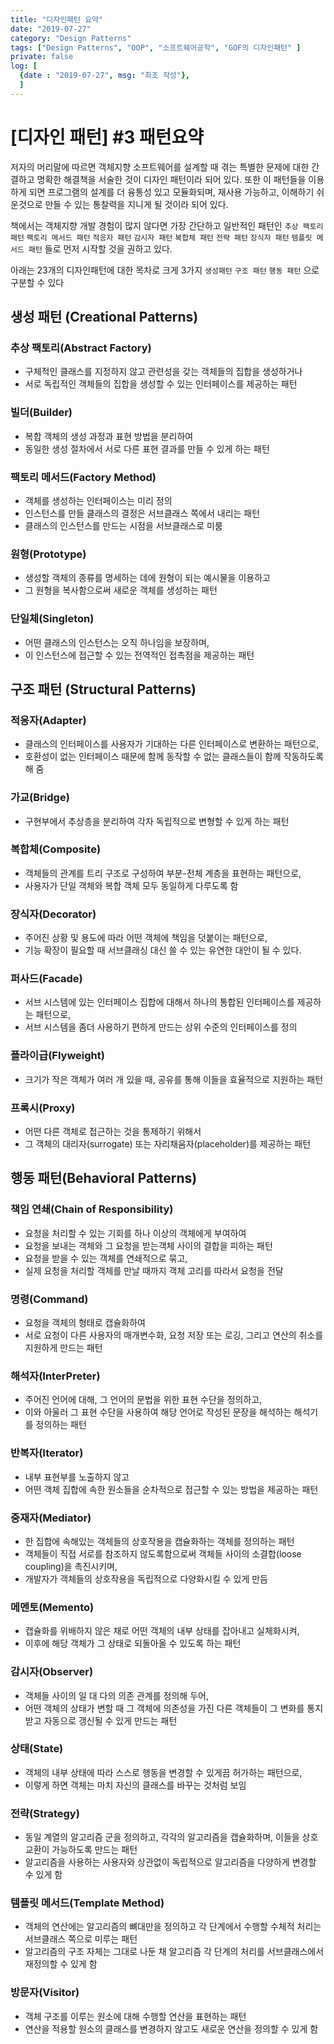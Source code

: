 ```yaml
---
title: "디자인패턴 요약"
date: "2019-07-27"
category: "Design Patterns"
tags: ["Design Patterns", "OOP", "소프트웨어공학", "GOF의 디자인패턴" ]
private: false
log: [
  {date : "2019-07-27", msg: "최조 작성"},
  ]
---
```


# [디자인 패턴] #3 패턴요약

저자의 머리말에 따르면 객체지향 소프트웨어를 설계할 때 겪는 특별한 문제에 대한 간결하고 명확한 해결책을 서술한 것이 디자인 패턴이라 되어 있다.
또한 이 패턴들을 이용하게 되면 프로그램의 설계를 더 융통성 있고 모듈화되며, 재사용 가능하고, 이해하기 쉬운것으로 만들 수 있는 통찰력을 지니게 될 것이라 되어 있다.

책에서는 객체지향 개발 경험이 많지 않다면 가장 간단하고 일반적인 패턴인
`추상 팩토리 패턴` `팩토리 메서드 패턴` `적응자 패턴` `감시자 패턴` `복합체 패턴` `전략 패턴` `장식자 패턴` `템플릿 메서드 패턴`
들로 먼저 시작할 것을 권하고 있다.

아래는 23개의 디자인패턴에 대한 목차로 크게 3가지 `생성패턴` `구조 패턴` `행동 패턴` 으로 구분할 수 있다

## 생성 패턴 (Creational Patterns)

### 추상 팩토리(Abstract Factory)

- 구체적인 클래스를 지정하지 않고 관련성을 갖는 객체들의 집합을 생성하거나
- 서로 독립적인 객체들의 집합을 생성할 수 있는 인터페이스를 제공하는 패턴

### 빌더(Builder)

- 복합 객체의 생성 과정과 표현 방법을 분리하여
- 동일한 생성 절차에서 서로 다른 표현 결과를 만들 수 있게 하는 패턴

### 팩토리 메서드(Factory Method)

- 객체를 생성하는 인터페이스는 미리 정의
- 인스턴스를 만들 클래스의 결정은 서브클래스 쪽에서 내리는 패턴
- 클래스의 인스턴스를 만드는 시점을 서브클래스로 미룸

### 원형(Prototype)

- 생성할 객체의 종류를 명세하는 데에 원형이 되는 예시물을 이용하고
- 그 원형을 복사함으로써 새로운 객체를 생성하는 패턴

### 단일체(Singleton)

- 어떤 클래스의 인스턴스는 오직 하나임을 보장하며,
- 이 인스턴스에 접근할 수 있는 전역적인 접촉점을 제공하는 패턴

## 구조 패턴 (Structural Patterns)

### 적응자(Adapter)

- 클래스의 인터페이스를 사용자가 기대하는 다른 인터페이스로 변환하는 패턴으로,
- 호환성이 없는 인터페이스 때문에 함께 동작할 수 없는 클래스들이 함께 작동하도록 해 줌

### 가교(Bridge)

- 구현부에서 추상층을 분리하여 각자 독립적으로 변형할 수 있게 하는 패턴

### 복합체(Composite)

- 객체들의 관계를 트리 구조로 구성하여 부분-전체 계층을 표현하는 패턴으로,
- 사용자가 단일 객체와 복합 객체 모두 동일하게 다루도록 함

### 장식자(Decorator)

- 주어진 상황 및 용도에 따라 어떤 객체에 책임을 덧붙이는 패턴으로,
- 기능 확장이 필요할 때 서브클래싱 대신 쓸 수 있는 유연한 대안이 될 수 있다.

### 퍼사드(Facade)

- 서브 시스템에 있는 인터페이스 집합에 대해서 하나의 통합된 인터페이스를 제공하는 패턴으로,
- 서브 시스템을 좀더 사용하기 편하게 만드는 상위 수준의 인터페이스를 정의

### 플라이급(Flyweight)

- 크기가 작은 객체가 여러 개 있을 때, 공유를 통해 이들을 효율적으로 지원하는 패턴

### 프록시(Proxy)

- 어떤 다른 객체로 접근하는 것을 통제하기 위해서
- 그 객체의 대리자(surrogate) 또는 자리채움자(placeholder)를 제공하는 패턴

## 행동 패턴(Behavioral Patterns)

### 책임 연쇄(Chain of Responsibility)

- 요청을 처리할 수 있는 기회를 하나 이상의 객체에게 부여하여
- 요청을 보내는 객체와 그 요청을 받는객체 사이의 결합을 피하는 패턴
- 요청을 받을 수 있는 객체를 연쇄적으로 묶고,
- 실제 요청을 처리할 객체를 만날 때까지 객체 고리를 따라서 요청을 전달

### 명령(Command)

- 요청을 객체의 형태로 캡슐화하여
- 서로 요청이 다른 사용자의 매개변수화, 요청 저장 또는 로깅, 그리고 연산의 취소를 지원하게 만드는 패턴

### 해석자(InterPreter)

- 주어진 언어에 대해, 그 언어의 문법을 위한 표현 수단을 정의하고,
- 이와 아울러 그 표현 수단을 사용하여 해당 언어로 작성된 문장을 해석하는 해석기를 정의하는 패턴

### 반복자(Iterator)

- 내부 표현부를 노출하지 않고
- 어떤 객체 집합에 속한 원소들을 순차적으로 접근할 수 있는 방법을 제공하는 패턴

### 중재자(Mediator)

- 한 집합에 속해있는 객체들의 상호작용을 캡슐화하는 객체를 정의하는 패턴
- 객체들이 직접 서로를 참조하지 않도록함으로써 객체들 사이의 소결합(loose coupling)을 촉진시키며,
- 개발자가 객체들의 상호작용을 독립적으로 다양화시킬 수 있게 만듬

### 메멘토(Memento)

- 캡슐화를 위배하지 않은 채로 어떤 객체의 내부 상태를 잡아내고 실체화시켜,
- 이후에 해당 객체가 그 상태로 되돌아올 수 있도록 하는 패턴

### 감시자(Observer)

- 객체들 사이의 일 대 다의 의존 관계를 정의해 두어,
- 어떤 객체의 상태가 변할 때 그 객체에 의존성을 가진 다른 객체들이 그 변화를 통지받고 자동으로 갱신될 수 있게 만드는 패턴

### 상태(State)

- 객체의 내부 상태에 따라 스스로 행동을 변경할 수 있게끔 허가하는 패턴으로,
- 이렇게 하면 객체는 마치 자신의 클래스를 바꾸는 것처럼 보임

### 전략(Strategy)

- 동일 계열의 알고리즘 군을 정의하고, 각각의 알고리즘을 캡슐화하며, 이들을 상호 교환이 가능하도록 만드는 패턴
- 알고리즘을 사용하는 사용자와 상관없이 독립적으로 알고리즘을 다양하게 변경할 수 있게 함

### 템플릿 메서드(Template Method)

- 객체의 연산에는 알고리즘의 뼈대만을 정의하고 각 단계에서 수행할 수체적 처리는 서브클래스 쪽으로 미루는 패턴
- 알고리즘의 구조 자체는 그대로 나둔 채 알고리즘 각 단계의 처리를 서브클래스에서 재정의할 수 있게 함

### 방문자(Visitor)

- 객체 구조를 이루는 원소에 대해 수행할 연산을 표현하는 패턴
- 연산을 적용할 원소의 클래스를 변경하지 않고도 새로운 연산을 정의할 수 있게 함
